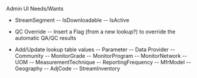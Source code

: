 Admin UI Needs/Wants
- StreamSegment
-- IsDownloadable
-- IsActive

- QC Override
-- Insert a Flag (from a new lookup?) to override the automatic QA/QC results

- Add/Update lookup table values
-- Parameter
-- Data Provider
-- Community
-- MonitorGrade
-- MonitorProgram
-- MonitorNetwork
-- UOM
-- MeasurementTechnique
-- ReportingFrequency
-- MfrModel
-- Geography
-- AdjCode
-- StreamInventory
